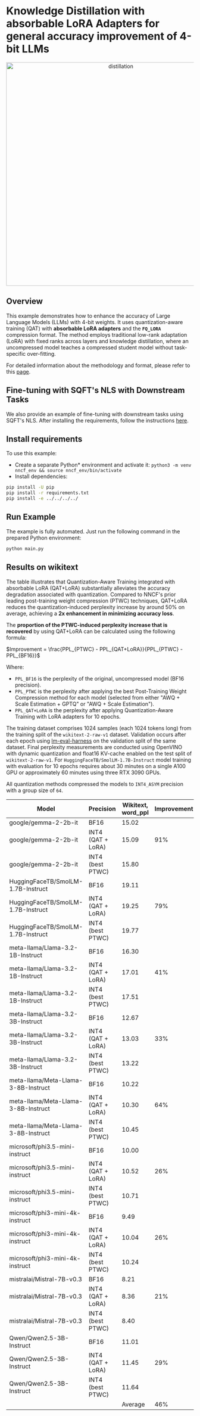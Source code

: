 # Knowledge Distillation with absorbable LoRA Adapters for general accuracy improvement of 4-bit LLMs

<p align="center">
    <img src="/examples/llm_compression/torch/distillation_qat_with_lora/pics/training_pipeline.png" alt="distillation" width="600"/>
</p>

## Overview

This example demonstrates how to enhance the accuracy of Large Language Models (LLMs) with 4-bit weights.
It uses quantization-aware training (QAT) with **absorbable LoRA adapters** and the **`FQ_LORA`** compression format.
The method employs traditional low-rank adaptation (LoRA) with fixed ranks across layers and knowledge distillation,
where an uncompressed model teaches a compressed student model without task-specific over-fitting.

For detailed information about the methodology and format, please refer to this [page](../../../../docs/usage/training_time_compression/quantization_aware_training_lora/Usage.md).

## Fine-tuning with SQFT's NLS with Downstream Tasks

We also provide an example of fine-tuning with downstream tasks using SQFT's NLS. After installing the requirements, follow the instructions [here](./NLSDownstreamTasks.md).

## Install requirements

To use this example:

- Create a separate Python* environment and activate it: `python3 -m venv nncf_env && source nncf_env/bin/activate`
- Install dependencies:

```bash
pip install -U pip
pip install -r requirements.txt
pip install -e ../../../../
```

## Run Example

The example is fully automated. Just run the following command in the prepared Python environment:

```bash
python main.py
```

## Results on wikitext

The table illustrates that Quantization-Aware Training integrated with absorbable LoRA (QAT+LoRA) substantially
alleviates the accuracy degradation associated with quantization. Compared to NNCF's prior leading
post-training weight compression (PTWC) techniques, QAT+LoRA reduces the quantization-induced perplexity
increase by around 50% on average, achieving a **2x enhancement in minimizing accuracy loss**.

The **proportion of the PTWC-induced perplexity increase that is recovered** by using QAT+LoRA can be calculated
using the following formula:

$Improvement = \frac{PPL_{PTWC} - PPL_{QAT+LoRA}}{PPL_{PTWC} - PPL_{BF16}}$

Where:

- `PPL_BF16` is the perplexity of the original, uncompressed model (BF16 precision).
- `PPL_PTWC` is the perplexity after applying the best Post-Training Weight Compression method for each model
(selected from either "AWQ + Scale Estimation + GPTQ" or "AWQ + Scale Estimation").
- `PPL_QAT+LoRA` is the perplexity after applying Quantization-Aware Training with LoRA adapters for 10 epochs.

The training dataset comprises 1024 samples (each 1024 tokens long) from the training split of the `wikitext-2-raw-v1` dataset. Validation occurs after each epoch using [lm-eval-harness](https://github.com/EleutherAI/lm-evaluation-harness) on the validation split of the same dataset.
Final perplexity measurements are conducted using OpenVINO with dynamic quantization and float16 KV-cache enabled on the test split of `wikitext-2-raw-v1`.
For `HuggingFaceTB/SmolLM-1.7B-Instruct` model training with evaluation for 10 epochs requires about 30 minutes on a single A100 GPU or approximately 60 minutes using three RTX 3090 GPUs.

All quantization methods compressed the models to `INT4_ASYM` precision with a group size of `64`.

| Model                               | Precision         | Wikitext,<br>word_ppl | Improvement |
|-------------------------------------|-------------------|-----------------------|-------------|
| google/gemma-2-2b-it                | BF16              | 15.02                 |             |
| google/gemma-2-2b-it                | INT4 (QAT + LoRA) | 15.09                 | 91%         |
| google/gemma-2-2b-it                | INT4 (best PTWC)  | 15.80                 |             |
| HuggingFaceTB/SmolLM-1.7B-Instruct  | BF16              | 19.11                 |             |
| HuggingFaceTB/SmolLM-1.7B-Instruct  | INT4 (QAT + LoRA) | 19.25                 | 79%         |
| HuggingFaceTB/SmolLM-1.7B-Instruct  | INT4 (best PTWC)  | 19.77                 |             |
| meta-llama/Llama-3.2-1B-Instruct    | BF16              | 16.30                 |             |
| meta-llama/Llama-3.2-1B-Instruct    | INT4 (QAT + LoRA) | 17.01                 | 41%         |
| meta-llama/Llama-3.2-1B-Instruct    | INT4 (best PTWC)  | 17.51                 |             |
| meta-llama/Llama-3.2-3B-Instruct    | BF16              | 12.67                 |             |
| meta-llama/Llama-3.2-3B-Instruct    | INT4 (QAT + LoRA) | 13.03                 | 33%         |
| meta-llama/Llama-3.2-3B-Instruct    | INT4 (best PTWC)  | 13.22                 |             |
| meta-llama/Meta-Llama-3-8B-Instruct | BF16              | 10.22                 |             |
| meta-llama/Meta-Llama-3-8B-Instruct | INT4 (QAT + LoRA) | 10.30                 | 64%         |
| meta-llama/Meta-Llama-3-8B-Instruct | INT4 (best PTWC)  | 10.45                 |             |
| microsoft/phi3.5-mini-instruct      | BF16              | 10.00                 |             |
| microsoft/phi3.5-mini-instruct      | INT4 (QAT + LoRA) | 10.52                 | 26%         |
| microsoft/phi3.5-mini-instruct      | INT4 (best PTWC)  | 10.71                 |             |
| microsoft/phi3-mini-4k-instruct     | BF16              | 9.49                  |             |
| microsoft/phi3-mini-4k-instruct     | INT4 (QAT + LoRA) | 10.04                 | 26%         |
| microsoft/phi3-mini-4k-instruct     | INT4 (best PTWC)  | 10.24                 |             |
| mistralai/Mistral-7B-v0.3           | BF16              | 8.21                  |             |
| mistralai/Mistral-7B-v0.3           | INT4 (QAT + LoRA) | 8.36                  | 21%         |
| mistralai/Mistral-7B-v0.3           | INT4 (best PTWC)  | 8.40                  |             |
| Qwen/Qwen2.5-3B-Instruct            | BF16              | 11.01                 |             |
| Qwen/Qwen2.5-3B-Instruct            | INT4 (QAT + LoRA) | 11.45                 | 29%         |
| Qwen/Qwen2.5-3B-Instruct            | INT4 (best PTWC)  | 11.64                 |             |
|                                     |                   |               Average | 46%         |
